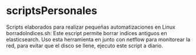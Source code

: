 # scriptsPersonales
Scripts elaborados para realizar pequeñas automatizaciones en Linux
borradoIndices.sh: Este escript permite borrar indices antiguos en elasticsearch. Uso esta herramienta en junto con netflow para monitorear la red, para evitar que el disco se llene, ejecuto este script a diario. 
